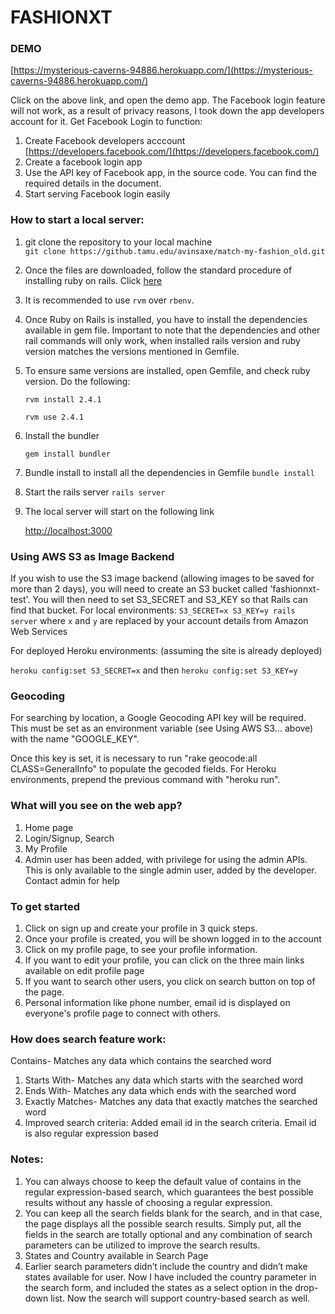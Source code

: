 # FASHIONXT

### DEMO
[https://mysterious-caverns-94886.herokuapp.com/](https://mysterious-caverns-94886.herokuapp.com/)

Click on the above link, and open the demo app. The Facebook login feature will not work, as a result of privacy reasons, I took down the app developers account for it.
Get Facebook Login to function:
1. Create Facebook developers acccount  [https://developers.facebook.com/](https://developers.facebook.com/)
2. Create a facebook login app 
3. Use the API key of Facebook app, in the source code. You can find the required details in the document.
4. Start serving Facebook login easily

### How to start a local server:

1. git clone the repository to your local machine  
    ```git clone https://github.tamu.edu/avinsaxe/match-my-fashion_old.git```
2. Once the files are downloaded, follow the standard procedure of installing ruby on rails. 
   Click [here](https://gorails.com/setup/ubuntu/17.10)
3. It is recommended to use ```rvm``` over ```rbenv```. 
4. Once Ruby on Rails is installed, you have to install the dependencies available in gem file. 
   Important to note that the dependencies and other rail commands will only work, when installed rails version and ruby version matches the versions mentioned in Gemfile.
5. To ensure same versions are installed, open  Gemfile, and check ruby version. Do the following:
   
   ```rvm install 2.4.1```
   
   ```rvm use 2.4.1```   
6. Install the bundler
    
    ```gem install bundler```
7. Bundle install to install all the dependencies in Gemfile
    ```bundle install```
8. Start the rails server
    ```rails server```  
9. The local server will start on the following link
    
    [http://localhost:3000](http://localhost:3000)

### Using AWS S3 as Image Backend

If you wish to use the S3 image backend (allowing images to be saved for more than 2 days), you will need to create an S3 bucket called 'fashionnxt-test'. You will then need to set S3_SECRET and S3_KEY so that Rails can find that bucket. For local environments: 
    ```S3_SECRET=x S3_KEY=y rails server```  where ```x``` and ```y``` are replaced by your account details from Amazon Web Services

For deployed Heroku environments: (assuming the site is already deployed)

```heroku config:set S3_SECRET=x``` and then ```heroku config:set S3_KEY=y```
   
### Geocoding

For searching by location, a Google Geocoding API key will be required. This must be set as an environment variable (see Using AWS S3... above) with the name "GOOGLE_KEY".

Once this key is set, it is necessary to run "rake geocode:all CLASS=GeneralInfo" to populate the gecoded fields. For Heroku environments, prepend the previous command with "heroku run".
    
### What will you see on the web app?

1. Home page
2. Login/Signup, Search
3. My Profile
5. Admin user has been added, with privilege for using the admin APIs. This is only available to the single admin user, added by the developer. Contact admin for help

### To get started

1. Click on sign up and create your profile in 3 quick steps.
2. Once your profile is created, you will be shown logged in to the account
3. Click on my profile page, to see your profile information.
4. If you want to edit your profile, you can click on the three main links available on edit profile page
5. If you want to search other users, you click on search button on top of the page.
6. Personal information like phone number, email id is displayed on everyone's profile page to connect with others.

### How does search feature work:

Contains- Matches any data which contains the searched word
1. Starts With- Matches any data which starts with the searched word 
2. Ends With- Matches any data which ends with the searched word
3. Exactly Matches- Matches any data that exactly matches the searched word
4.  Improved search criteria: Added email id in the search criteria. Email id is also regular expression based

### Notes:
    
1. You can always choose to keep the default value of contains in the regular expression-based search, which guarantees the best possible results without any hassle of choosing a regular expression.
2. You can keep all the search fields blank for the search, and in that case, the page displays all the possible search results. Simply put, all the fields in the search are totally optional and any combination of search parameters can be utilized to improve the search results.
3.  States and Country available in Search Page
4.  Earlier search parameters didn’t include the country and didn’t make states available for user. Now I have included the country parameter in the search form, and included the states as a select option in the drop-down list. Now the search will support country-based search as well.
